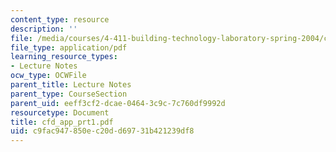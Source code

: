 ```yaml
---
content_type: resource
description: ''
file: /media/courses/4-411-building-technology-laboratory-spring-2004/c9fac947850ec20dd69731b421239df8_cfd_app_prt1.pdf
file_type: application/pdf
learning_resource_types:
- Lecture Notes
ocw_type: OCWFile
parent_title: Lecture Notes
parent_type: CourseSection
parent_uid: eeff3cf2-dcae-0464-3c9c-7c760df9992d
resourcetype: Document
title: cfd_app_prt1.pdf
uid: c9fac947-850e-c20d-d697-31b421239df8
---
```

